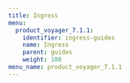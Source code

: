 ```yaml
---
title: Ingress
menu:
  product_voyager_7.1.1:
    identifier: ingress-guides
    name: Ingress
    parent: guides
    weight: 100
menu_name: product_voyager_7.1.1
---
```



